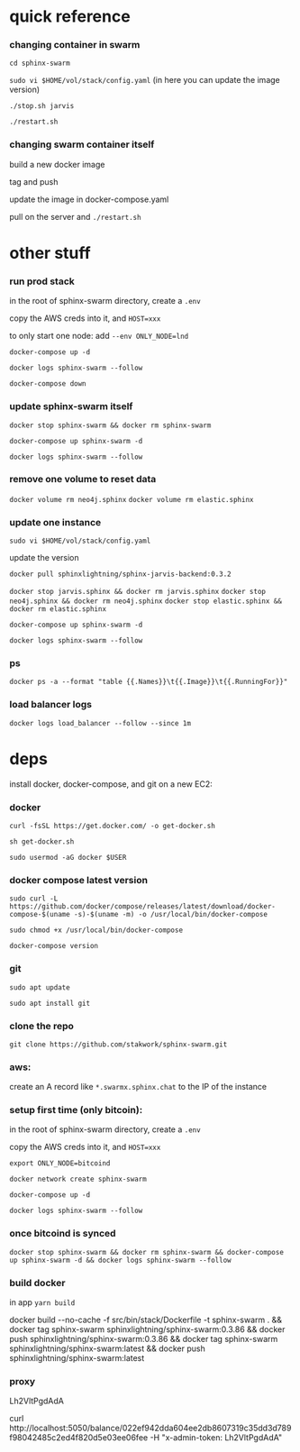 # quick reference

### changing container in swarm

`cd sphinx-swarm`

`sudo vi $HOME/vol/stack/config.yaml` (in here you can update the image version)

`./stop.sh jarvis`

`./restart.sh`

### changing swarm container itself

build a new docker image

tag and push

update the image in docker-compose.yaml

pull on the server and `./restart.sh`

# other stuff

### run prod stack

in the root of sphinx-swarm directory, create a `.env`

copy the AWS creds into it, and `HOST=xxx`

to only start one node:
add `--env ONLY_NODE=lnd`

`docker-compose up -d`

`docker logs sphinx-swarm --follow`

`docker-compose down`

### update sphinx-swarm itself

`docker stop sphinx-swarm && docker rm sphinx-swarm`

`docker-compose up sphinx-swarm -d`

`docker logs sphinx-swarm --follow`

### remove one volume to reset data

`docker volume rm neo4j.sphinx`
`docker volume rm elastic.sphinx`

### update one instance

`sudo vi $HOME/vol/stack/config.yaml`

update the version

`docker pull sphinxlightning/sphinx-jarvis-backend:0.3.2`

`docker stop jarvis.sphinx && docker rm jarvis.sphinx`
`docker stop neo4j.sphinx && docker rm neo4j.sphinx`
`docker stop elastic.sphinx && docker rm elastic.sphinx`

`docker-compose up sphinx-swarm -d`

`docker logs sphinx-swarm --follow`

### ps

`docker ps -a --format "table {{.Names}}\t{{.Image}}\t{{.RunningFor}}"`

### load balancer logs

`docker logs load_balancer --follow --since 1m`

# deps

install docker, docker-compose, and git on a new EC2:

### docker

`curl -fsSL https://get.docker.com/ -o get-docker.sh`

`sh get-docker.sh`

`sudo usermod -aG docker $USER`

### docker compose latest version

`sudo curl -L https://github.com/docker/compose/releases/latest/download/docker-compose-$(uname -s)-$(uname -m) -o /usr/local/bin/docker-compose`

`sudo chmod +x /usr/local/bin/docker-compose`

`docker-compose version`

### git

`sudo apt update`

`sudo apt install git`

### clone the repo

`git clone https://github.com/stakwork/sphinx-swarm.git`

### aws:

create an A record like `*.swarmx.sphinx.chat` to the IP of the instance

### setup first time (only bitcoin):

in the root of sphinx-swarm directory, create a `.env`

copy the AWS creds into it, and `HOST=xxx`

`export ONLY_NODE=bitcoind`

`docker network create sphinx-swarm`

`docker-compose up -d`

`docker logs sphinx-swarm --follow`

### once bitcoind is synced

`docker stop sphinx-swarm && docker rm sphinx-swarm && docker-compose up sphinx-swarm -d && docker logs sphinx-swarm --follow`

### build docker

in app `yarn build`

docker build --no-cache -f src/bin/stack/Dockerfile -t sphinx-swarm . &&
docker tag sphinx-swarm sphinxlightning/sphinx-swarm:0.3.86 &&
docker push sphinxlightning/sphinx-swarm:0.3.86 &&
docker tag sphinx-swarm sphinxlightning/sphinx-swarm:latest &&
docker push sphinxlightning/sphinx-swarm:latest

### proxy

Lh2VltPgdAdA

curl http://localhost:5050/balance/022ef942dda604ee2db8607319c35dd3d789f98042485c2ed4f820d5e03ee06fee -H "x-admin-token: Lh2VltPgdAdA"
